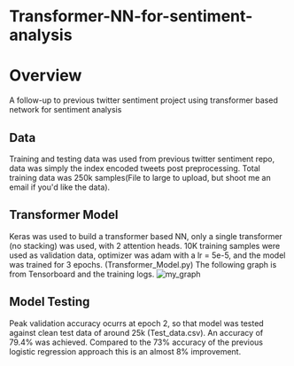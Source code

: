 # Transformer-NN-for-sentiment-analysis

# Overview #

A follow-up to previous twitter sentiment project using transformer based network for sentiment analysis

## Data ##

Training and testing data was used from previous twitter sentiment repo, data was simply the index encoded tweets post preprocessing. Total training data was 250k samples(File to large to upload, but shoot me an email if you'd like the data). 

## Transformer Model ##

Keras was used to build a transformer based NN, only a single transformer (no stacking) was used, with 2 attention heads. 10K training samples were used as validation data, optimizer was adam with a lr = 5e-5, and the model was trained for 3 epochs. (Transformer_Model.py)  The following graph is from Tensorboard and the training logs.
![my_graph](https://user-images.githubusercontent.com/106636917/213883290-a331958d-193e-457d-a6c5-127de5c61c7a.JPG)

## Model Testing ##
Peak validation accuracy ocurrs at epoch 2, so that model was tested against clean test data of around 25k (Test_data.csv). An accuracy of 79.4% was achieved. Compared to the 73% accuracy of the previous logistic regression approach this is an almost 8% improvement. 
